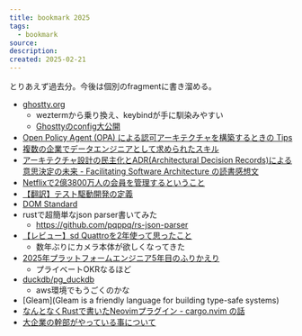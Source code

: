 ```yaml
---
title: bookmark 2025
tags:
  - bookmark
source: 
description: 
created: 2025-02-21
---
```

  とりあえず過去分。今後は個別のfragmentに書き溜める。
- [ghostty.org](https://ghostty.org/)
  - weztermから乗り換え、keybindが手に馴染みやすい
  - [Ghosttyのconfig大公開](https://zenn.dev/koya_iwamura/articles/65e4fbb747bcd2)
- [Open Policy Agent (OPA) による認可アーキテクチャを構築するときの Tips](https://qiita.com/caunu-s/items/e5d29088bd391c47824f)
- [複数の企業でデータエンジニアとして求められたスキル](https://www.yasuhisay.info/entry/2024/04/29/190206)
- [アーキテクチャ設計の民主化とADR(Architectural Decision Records)による意思決定の未来 - Facilitating Software Architecture の読書感想文](https://syu-m-5151.hatenablog.com/entry/2024/12/31/232546)
- [Netflixで2億3800万人の会員を管理するということ](https://www.infoq.com/jp/articles/managing-memberships-netflix/)
- [【翻訳】テスト駆動開発の定義](https://t-wada.hatenablog.jp/entry/canon-tdd-by-kent-beck)
- [DOM Standard](https://dom.spec.whatwg.org/)
- rustで超簡単なjson parser書いてみた
    - https://github.com/pqppq/rs-json-parser
- [【レビュー】sd Quattroを2年使って思ったこと](https://note.com/plnra/n/ne7b67620c28c)  
    - 数年ぶりにカメラ本体が欲しくなってきた
- [2025年プラットフォームエンジニア5年目のふりかえり](https://toshi0607.com/review/5th-year-of-platform-engineer/) 
    - プライベートOKRなるほど
- [duckdb/pg_duckdb](https://github.com/duckdb/pg_duckdb)
    - aws環境でもうごくのかな
- [Gleam](Gleam is a friendly language for building type-safe systems) 
- [なんとなくRustで書いたNeovimプラグイン - cargo.nvim の話](https://syu-m-5151.hatenablog.com/entry/2025/01/15/110831)
- [大企業の幹部がやっている事について](https://kumagi.hatenablog.com/entry/what-executives-do)